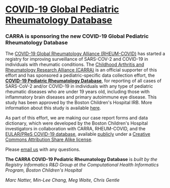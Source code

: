 [COVID-19 Global Pediatric Rheumatology Database](https://carragroup.org/research-registry/projects/covid-19-global-pediatric-rheumatology-database)
===============================================

### CARRA is sponsoring the new COVID-19 Global Pediatric Rheumatology Database

The [COVID-19 Global Rheumatology Alliance (RHEUM-COVID)](https://rheum-covid.org/) has started a registry for improving surveillance of SARS-COV-2 and COVID-19 in individuals with rheumatic conditions. The [Childhood Arthritis and Rheumatology Research Alliance (CARRA)](https://www.carragroup.org) is an official supporter of this effort and has sponsored a pediatric-specific data collection effort, the [**COVID-19 Pediatric Rheumatology Database**](https://carragroup.org/research-registry/projects/covid-19-global-pediatric-rheumatology-database), for reporting of all cases of SARS-CoV-2 and/or COVID-19 in individuals with any type of pediatric rheumatic diseases who are under 19 years old, including those with inflammatory brain diseases and primary autoimmune eye disease. This study has been approved by the Boston Children's Hospital IRB. More information about this study is available [here](https://carragroup.org/research-registry/projects/covid-19-global-pediatric-rheumatology-database).

As part of this effort, we are making our case report forms and data dictionary, which were developed by the Boston Children's Hospital investigators in collaboration with CARRA, RHEUM-COVID, and the [EULAR/PReS COVID-19 database](https://www.eular.org/eular_covid19_database.cfm), available [publicly](https://github.com/chb/carra-covid19-db/blob/master/LICENSE.TXT) under a [Creative Commons Attribution Share Alike license](https://creativecommons.org/licenses/by-sa/4.0).

Please [email us](prcovid19@ihlchip.atlassian.net) with any questions. 

**The CARRA COVID-19 Pediatric Rheumatology Database** is 
_built by the Registry Informatics R&D Group at the Computational Health Informatics Program, Boston Children's Hospital_

_Marc Natter, Min-Lee Chang, Meg Waite, Chris Gentle_
